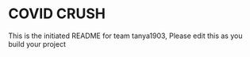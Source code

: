 # COVID CRUSH
This is the initiated README for team tanya1903, Please edit this as you build your project
